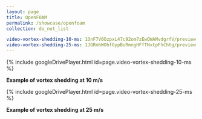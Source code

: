 ```yaml
---
layout: page
title: OpenFOAM
permalink: /showcase/openfoam
collection: do_not_list

video-vortex-shedding-10-ms: 1OnF7V0OzpxL47c92om7zEwQWAMvdgrfV/preview
video-vortex-shedding-25-ms: 1JGRmhWOhfGypBuRmngHFfTNxtpFhChtg/preview
---
```


{% include googleDrivePlayer.html id=page.video-vortex-shedding-10-ms %}

**Example of vortex shedding at 10 m/s**

{% include googleDrivePlayer.html id=page.video-vortex-shedding-25-ms %}

**Example of vortex shedding at 25 m/s**
